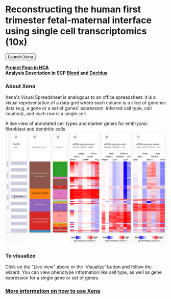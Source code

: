 # Reconstructing the human first trimester fetal-maternal interface using single cell transcriptomics (10x)

<button class="cohortButton">Launch Xena</button>

**[Project Page in HCA](https://data.humancellatlas.org/explore/projects//f83165c5-e2ea-4d15-a5cf-33f3550bffde)**<br>
**Analysis Description in SCP [Blood](https://singlecell.broadinstitute.org/single_cell/study/SCP773/2020-mar-fetalmaternal-adult-blood-10x) and [Decidua](https://singlecell.broadinstitute.org/single_cell/study/SCP788/2020-mar-fetalmaternal-adult-decidua-10x)**

### About Xena
Xena's Visual Spreadsheet is analogous to an office spreadsheet: it is a visual representation of a data grid where each column is a slice of genomic data (e.g. a gene or a set of genes' expression, inferred cell type, cell location), and each row is a single cell.

A live view of annotated cell types and marker genes for embryonic fibroblast and dendritic cells 
<a href='/?columns=%5B%7B%22width%22%3A136%2C%22columnLabel%22%3A%22%22%2C%22fieldLabel%22%3A%22annotated_cell_identity.ontology_label%22%2C%22host%22%3A%22https%3A%2F%2Fsinglecellnew.xenahubs.net%22%2C%22name%22%3A%22HCA%2FReprogram-Embryo-Dendritic%2F10x%2Fmeta.tsv%22%2C%22fields%22%3A%22annotated_cell_identity.ontology_label%22%7D%2C%7B%22width%22%3A95%2C%22columnLabel%22%3A%22%22%2C%22fieldLabel%22%3A%22louvain_labels%22%2C%22host%22%3A%22https%3A%2F%2Fsinglecellnew.xenahubs.net%22%2C%22name%22%3A%22HCA%2FReprogram-Embryo-Dendritic%2F10x%2Fmeta.tsv%22%2C%22fields%22%3A%22louvain_labels%22%7D%2C%7B%22width%22%3A190%2C%22columnLabel%22%3A%22scRNA-seq%20gene%20expression%20-%2010x%22%2C%22fieldLabel%22%3A%22H2AFZ%2C%20BIRC5%2C%20UBE2S%2C%20CENPF%2C%20CDKN3%2C%20PTTG1%2C%20PCLAF%22%2C%22host%22%3A%22https%3A%2F%2Fsinglecellnew.xenahubs.net%22%2C%22name%22%3A%22HCA%2FReprogram-Embryo-Dendritic%2F10x%2FexprMatrix.tsv%22%2C%22fields%22%3A%22H2AFZ%20BIRC5%20UBE2S%20CENPF%20CDKN3%20PTTG1%20PCLAF%22%7D%2C%7B%22width%22%3A189%2C%22columnLabel%22%3A%22scRNA-seq%20gene%20expression%20-%2010x%22%2C%22fieldLabel%22%3A%22RAB29%2C%20TMSB4X%2C%20HPS5%2C%20LST1%2C%20SAMHD1%2C%20ATP6V1A%2C%20CD74%2C%20UCP2%22%2C%22host%22%3A%22https%3A%2F%2Fsinglecellnew.xenahubs.net%22%2C%22name%22%3A%22HCA%2FReprogram-Embryo-Dendritic%2F10x%2FexprMatrix.tsv%22%2C%22fields%22%3A%22RAB29%20TMSB4X%20HPS5%20LST1%20SAMHD1%20ATP6V1A%20CD74%20UCP2%22%7D%2C%7B%22width%22%3A205%2C%22columnLabel%22%3A%22scRNA-seq%20gene%20expression%20-%2010x%22%2C%22fieldLabel%22%3A%22LY6E%2C%20BST2%2C%20IFITM1%2C%20NEAT1%2C%20IGFBP4%2C%20IFI35%2C%20IFI44L%22%2C%22host%22%3A%22https%3A%2F%2Fsinglecellnew.xenahubs.net%22%2C%22name%22%3A%22HCA%2FReprogram-Embryo-Dendritic%2F10x%2FexprMatrix.tsv%22%2C%22fields%22%3A%22LY6E%20BST2%20IFITM1%20NEAT1%20IGFBP4%20IFI35%20IFI44L%22%7D%5D&heatmap=%7B%22showWelcome%22%3Afalse%2C%22mode%22%3A%22heatmap%22%7D'><img src="https://github.com/ucscXena/cohortMetaData/raw/master/cohort_HCA%20Reprogram-Embryo-Dendritic/HCA%20Reprogram-Embryo-Dendritic.png" width="800px"></a>

### To visualize
Click on the "Live view" above or the 'Visualize' button and follow the wizard. You can view phenotype information like cell type, as well as gene expression for a single gene or set of genes.

### [More information on how to use Xena](https://singlecell.xenabrowser.net/datapages/?markdown=https://raw.githubusercontent.com/ucscXena/cohortMetaData/master/hub_singlecellnew.xenahubs.net/example1/info.mdown)
<br>


